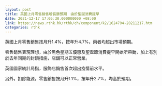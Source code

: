 ```yaml
---
layout: post
title: 英國上月零售銷售增長勝預期　由於聖誕消費提早
date: 2021-12-17 17:05:30.000000000 +08:00
link: https://news.rthk.hk/rthk/ch/component/k2/1624704-20211217.htm
categories: rthk
---
```


英國上月零售銷售按月升1.4%，按年升4.7%，兩者均超出市場預期。

零售銷售表現理想，由於黑色星期五優惠及聖誕節消費提早開始所帶動，加上有別於去年同期的封鎖措施，店舖可以正常營業。

英國國家統計局指，服飾店銷售首次超出疫情前水平。

另外，扣除能源，零售銷售按月升1.1%，按年升2.7%，均高於預期。
